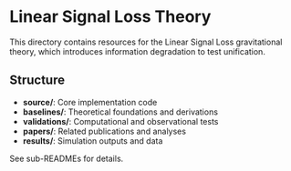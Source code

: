 # Linear Signal Loss Theory

This directory contains resources for the Linear Signal Loss gravitational theory, which introduces information degradation to test unification.

## Structure
- **source/**: Core implementation code
- **baselines/**: Theoretical foundations and derivations
- **validations/**: Computational and observational tests
- **papers/**: Related publications and analyses
- **results/**: Simulation outputs and data

See sub-READMEs for details. 